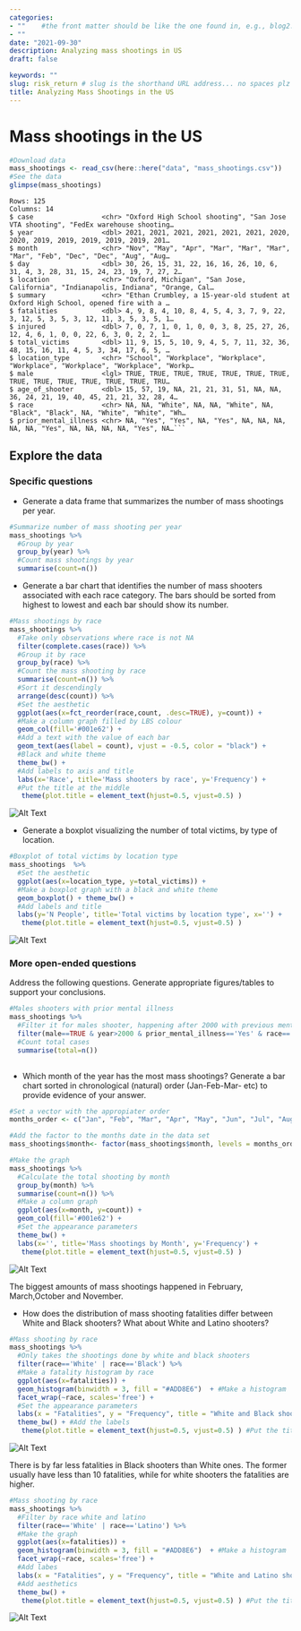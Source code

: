 ```yaml
---
categories:  
- ""    #the front matter should be like the one found in, e.g., blog2.md. It cannot be like the normal Rmd we used
- ""
date: "2021-09-30"
description: Analyzing mass shootings in US 
draft: false

keywords: ""
slug: risk_return # slug is the shorthand URL address... no spaces plz
title: Analyzing Mass Shootings in the US
---
```


# Mass shootings in the US

```r
#Download data
mass_shootings <- read_csv(here::here("data", "mass_shootings.csv"))
#See the data
glimpse(mass_shootings)
```

```         
Rows: 125
Columns: 14
$ case                 <chr> "Oxford High School shooting", "San Jose VTA shooting", "FedEx warehouse shooting…
$ year                 <dbl> 2021, 2021, 2021, 2021, 2021, 2021, 2020, 2020, 2019, 2019, 2019, 2019, 2019, 201…
$ month                <chr> "Nov", "May", "Apr", "Mar", "Mar", "Mar", "Mar", "Feb", "Dec", "Dec", "Aug", "Aug…
$ day                  <dbl> 30, 26, 15, 31, 22, 16, 16, 26, 10, 6, 31, 4, 3, 28, 31, 15, 24, 23, 19, 7, 27, 2…
$ location             <chr> "Oxford, Michigan", "San Jose, California", "Indianapolis, Indiana", "Orange, Cal…
$ summary              <chr> "Ethan Crumbley, a 15-year-old student at Oxford High School, opened fire with a …
$ fatalities           <dbl> 4, 9, 8, 4, 10, 8, 4, 5, 4, 3, 7, 9, 22, 3, 12, 5, 3, 5, 3, 12, 11, 3, 5, 3, 5, 1…
$ injured              <dbl> 7, 0, 7, 1, 0, 1, 0, 0, 3, 8, 25, 27, 26, 12, 4, 6, 1, 0, 0, 22, 6, 3, 0, 2, 2, 1…
$ total_victims        <dbl> 11, 9, 15, 5, 10, 9, 4, 5, 7, 11, 32, 36, 48, 15, 16, 11, 4, 5, 3, 34, 17, 6, 5, …
$ location_type        <chr> "School", "Workplace", "Workplace", "Workplace", "Workplace", "Workplace", "Workp…
$ male                 <lgl> TRUE, TRUE, TRUE, TRUE, TRUE, TRUE, TRUE, TRUE, TRUE, TRUE, TRUE, TRUE, TRUE, TRU…
$ age_of_shooter       <dbl> 15, 57, 19, NA, 21, 21, 31, 51, NA, NA, 36, 24, 21, 19, 40, 45, 21, 21, 32, 28, 4…
$ race                 <chr> NA, NA, "White", NA, NA, "White", NA, "Black", "Black", NA, "White", "White", "Wh…
$ prior_mental_illness <chr> NA, "Yes", "Yes", NA, "Yes", NA, NA, NA, NA, NA, "Yes", NA, NA, NA, NA, "Yes", NA…```
``` 
## Explore the data

### Specific questions

-   Generate a data frame that summarizes the number of mass shootings per year.

```r
#Summarize number of mass shooting per year
mass_shootings %>% 
  #Group by year
  group_by(year) %>%
  #Count mass shootings by year
  summarise(count=n())
```

-   Generate a bar chart that identifies the number of mass shooters associated with each race category. The bars should be sorted from highest to lowest and each bar should show its number.

```r
#Mass shootings by race
mass_shootings %>% 
  #Take only observations where race is not NA
  filter(complete.cases(race)) %>% 
  #Group it by race
  group_by(race) %>%
  #Count the mass shooting by race
  summarise(count=n()) %>% 
  #Sort it descendingly 
  arrange(desc(count)) %>%
  #Set the aesthetic
  ggplot(aes(x=fct_reorder(race,count, .desc=TRUE), y=count)) +
  #Make a column graph filled by LBS colour
  geom_col(fill='#001e62') +
  #Add a text with the value of each bar
  geom_text(aes(label = count), vjust = -0.5, color = "black") +
  #Black and white theme
  theme_bw() + 
  #Add labels to axis and title
  labs(x='Race', title='Mass shooters by race', y='Frequency') +
  #Put the title at the middle
   theme(plot.title = element_text(hjust=0.5, vjust=0.5) )
```
![Alt Text](/img/blogs/my_plot.png)

-   Generate a boxplot visualizing the number of total victims, by type of location.

```r
#Boxplot of total victims by location type
mass_shootings  %>% 
  #Set the aesthetic
  ggplot(aes(x=location_type, y=total_victims)) +
  #Make a boxplot graph with a black and white theme
  geom_boxplot() + theme_bw() +
  #Add labels and title
  labs(y='N People', title='Total victims by location type', x='') +
   theme(plot.title = element_text(hjust=0.5, vjust=0.5) )

```
![Alt Text](/img/blogs/my_plot2.png)


### More open-ended questions

Address the following questions. Generate appropriate figures/tables to support your conclusions.

```r
#Males shooters with prior mental illness
mass_shootings %>% 
  #Filter it for males shooter, happening after 2000 with previous mental illness and white race
  filter(male==TRUE & year>2000 & prior_mental_illness=='Yes' & race=='White') %>% 
  #Count total cases
  summarise(total=n())
  

```

-   Which month of the year has the most mass shootings? Generate a bar chart sorted in chronological (natural) order (Jan-Feb-Mar- etc) to provide evidence of your answer.

```r
#Set a vector with the appropiater order
months_order <- c("Jan", "Feb", "Mar", "Apr", "May", "Jun", "Jul", "Aug", "Sep", "Oct", "Nov", "Dec")

#Add the factor to the months date in the data set
mass_shootings$month<- factor(mass_shootings$month, levels = months_order)

#Make the graph
mass_shootings %>%
  #Calculate the total shooting by month
  group_by(month) %>% 
  summarise(count=n()) %>% 
  #Make a column graph
  ggplot(aes(x=month, y=count)) +
  geom_col(fill='#001e62') +
  #Set the appearance parameters
  theme_bw() + 
  labs(x='', title='Mass shootings by Month', y='Frequency') +
   theme(plot.title = element_text(hjust=0.5, vjust=0.5) )

```

![Alt Text](/img/blogs/my_plot3.png)


The biggest amounts of mass shootings happened in February, March,October and November. 


-   How does the distribution of mass shooting fatalities differ between White and Black shooters? What about White and Latino shooters?

```r
#Mass shooting by race
mass_shootings %>% 
  #Only takes the shootings done by white and black shooters 
  filter(race=='White' | race=='Black') %>% 
  #Make a fatality histogram by race 
  ggplot(aes(x=fatalities)) +
  geom_histogram(binwidth = 3, fill = "#ADD8E6")  + #Make a histogram
  facet_wrap(~race, scales='free') +
  #Set the appearance parameters
  labs(x = "Fatalities", y = "Frequency", title = "White and Black shooters fatalities distribution") +
  theme_bw() + #Add the labels
   theme(plot.title = element_text(hjust=0.5, vjust=0.5) ) #Put the title in the middle
```

![Alt Text](/img/blogs/my_plot4.png)

There is by far less fatalities in Black shooters than White ones. The former usually have less than 10 fatalities, while for white shooters the fatalities are higher. 

```r
#Mass shooting by race
mass_shootings %>% 
  #Filter by race white and latino
  filter(race=='White' | race=='Latino') %>% 
  #Make the graph
  ggplot(aes(x=fatalities)) +
  geom_histogram(binwidth = 3, fill = "#ADD8E6")  + #Make a histogram
  facet_wrap(~race, scales='free') +
  #Add labes
  labs(x = "Fatalities", y = "Frequency", title = "White and Latino shooters fatalities distribution") +
  #Add aesthetics
  theme_bw() + 
   theme(plot.title = element_text(hjust=0.5, vjust=0.5) ) #Put the title in the middle


```
![Alt Text](/img/blogs/my_plot5.png)

